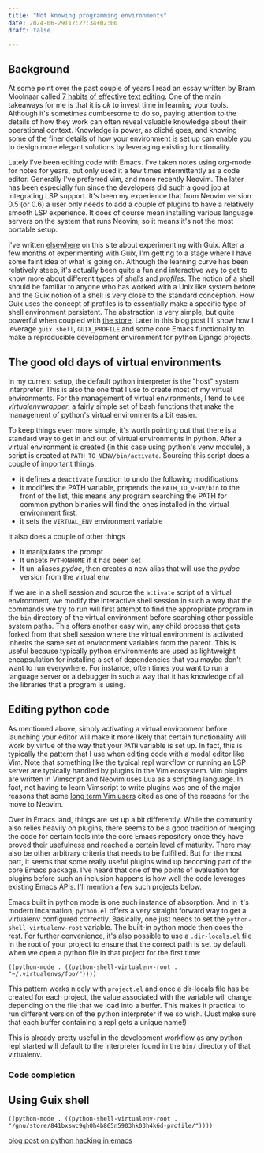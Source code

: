```yaml
---
title: "Not knowing programming environments"
date: 2024-06-29T17:27:34+02:00
draft: false

---
```


## Background

At some point over the past couple of years I read an essay written by Bram
Moolnaar called [7 habits of effective text
editing](https://www.moolenaar.net/habits.html). One of the main takeaways for
me is that it is _ok_ to invest time in learning your tools. Although it's
sometimes cumbersome to do so, paying attention to the details of how they work
can often reveal valuable knowledge about their operational context. Knowledge
is power, as cliché goes, and knowing some of the finer details of how your
environment is set up can enable you to design more elegant solutions by
leveraging existing functionality.

Lately I\'ve been editing code with Emacs. I\'ve taken notes using org-mode for
notes for years, but only used it a few times intermittently as a code editor.
Generally I\'ve preferred vim, and more recently Neovim. The later has been
especially fun since the developers did such a good job at integrating LSP
support. It\'s been my experience that from Neovim version 0.5 (or 0.6) a user
only needs to add a couple of plugins to have a relatively smooth LSP
experience. It does of course mean installing various language servers on the
system that runs Neovim, so it means it\'s not the most portable setup.

I've written [elsewhere](/programming/idk-guile-guix) on this site about
experimenting with Guix. After a few months of experimenting with Guix, I\'m
getting to a stage where I have some faint idea of what is going on. Although
the learning curve has been relatively steep, it\'s actually been quite a fun
and interactive way to get to know more about different types of _shells_ and
_profiles_. The notion of a shell should be familiar to anyone who has worked
with a Unix like system before and the Guix notion of a shell is very close to
the standard conception. How Guix uses the concept of profiles is to essentially
make a specific type of shell environment persistent. The abstraction is very
simple, but quite powerful when coupled with [the
store](https://guix.gnu.org/manual/en/html_node/The-Store.html). Later in this
blog post I'll show how I leverage `guix shell`, `GUIX_PROFILE` and some core
Emacs functionality to make a reproducible development environment for python
Django projects.

## The good old days of virtual environments

In my current setup, the default python interpreter is the \"host\"
system interpreter. This is also the one that I use to create most of my
virtual environments. For the management of virtual environments, I tend
to use *virtualenvwrapper*, a fairly simple set of bash functions that
make the management of python\'s virtual environments a bit easier.

To keep things even more simple, it\'s worth pointing out that there is
a standard way to get in and out of virtual environments in python.
After a virtual environment is created (in this case using python\'s
venv module), a script is created at
`PATH_TO_VENV/bin/activate`. Sourcing this script does a
couple of important things:

-   it defines a `deactivate` function to undo the following
    modifications
-   it modifies the PATH variable, prepends the
    `PATH_TO_VENV/bin` to the front of the list, this means
    any program searching the PATH for common python binaries will find
    the ones installed in the virtual environment first.
-   it sets the `VIRTUAL_ENV` environment variable

It also does a couple of other things

-   It manipulates the prompt
-   It unsets `PYTHONHOME` if it has been set
-   It un-aliases _pydoc_, then creates a new alias that will use the _pydoc_
    version from the virtual env.

If we are in a shell session and source the `activate` script of a virtual
environment, we modify the interactive shell session in such a way that the
commands we try to run will first attempt to find the appropriate program in the
`bin` directory of the virtual environment before searching other possible
system paths. This offers another easy win, any child process that gets forked
from that shell session where the virtual environment is activated inherits the
same set of environment variables from the parent. This is useful because
typically python environments are used as lightweight encapsulation for
installing a set of dependencies that you maybe don't want to run everywhere.
For instance, often times you want to run a language server or a debugger in
such a way that it has knowledge of all the libraries that a program is using.

## Editing python code

As mentioned above, simply activating a virtual environment before launching
your editor will make it more likely that certain functionality will work by
virtue of the way that your `PATH` variable is set up. In fact, this is
typically the pattern that I use when editing code with a modal editor like Vim.
Note that something like the typical repl workflow or running an LSP server are
typically handled by plugins in the Vim ecosystem. Vim plugins are written in
Vimscript and Neovim uses Lua as a scripting language. In fact, not having to
learn Vimscript to write plugins was one of the major reasons that some [long
term Vim users](https://youtu.be/T7TAX653_OM?feature=shared) cited as one of the
reasons for the move to Neovim.

Over in Emacs land, things are set up a bit differently. While the community
also relies heavily on plugins, there seems to be a good tradition of merging
the code for certain tools into the core Emacs repository once they have proved
their usefulness and reached a certain level of maturity. There may also be
other arbitrary criteria that needs to be fulfilled. But for the most part, it
seems that some really useful plugins wind up becoming part of the core Emacs
package. I've heard that one of the points of evaluation for plugins before such
an inclusion happens is how well the code leverages existing Emacs APIs. I'll
mention a few such projects below.

Emacs built in python mode is one such instance of absorption. And in it's
modern incarnation, `python.el` offers a very straight forward way to get a
virtualenv configured correctly. Basically, one just needs to set the
`python-shell-virtualenv-root` variable. The built-in python mode then does the
rest. For further convenience, it's also possible to use a `.dir-locals.el` file
in the root of your project to ensure that the correct path is set by default
when we open a python file in that project for the first time:

```elisp
((python-mode . ((python-shell-virtualenv-root . "~/.virtualenvs/foo/"))))
```

This pattern works nicely with `project.el` and once a dir-locals file has be
created for each project, the value associated with the variable will change
depending on the file that we load into a buffer. This makes it practical to run
different version of the python interpreter if we so wish. (Just make sure that
each buffer containing a repl gets a unique name!)

This is already pretty useful in the development workflow as any python repl
started will default to the interpreter found in the `bin/` directory of that
virtualenv.

### Code completion


## Using Guix shell

```elisp
((python-mode . ((python-shell-virtualenv-root . "/gnu/store/841bxswc9qh0h4b865n5903hk03h4k6d-profile/"))))
```

[blog post on python hacking in emacs](https://robbmann.io/posts/006_emacs_2_python/)





